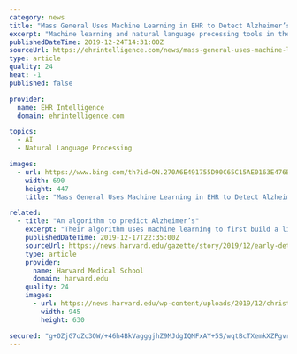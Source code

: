 ```yaml
---
category: news
title: "Mass General Uses Machine Learning in EHR to Detect Alzheimer’s"
excerpt: "Machine learning and natural language processing tools in the EHR are helping providers predict a patient’s risk of developing Alzheimer’s. December 24, 2019 - Scientists at Massachusetts General Hospital (MGH) are utilizing machine learning and natural language processing tools in their EHRs to diagnose the chance that a patient will ..."
publishedDateTime: 2019-12-24T14:31:00Z
sourceUrl: https://ehrintelligence.com/news/mass-general-uses-machine-learning-in-ehr-to-detect-alzheimers
type: article
quality: 24
heat: -1
published: false

provider:
  name: EHR Intelligence
  domain: ehrintelligence.com

topics:
  - AI
  - Natural Language Processing

images:
  - url: https://www.bing.com/th?id=ON.270A6E491755D90C65C15AE0163E476B
    width: 690
    height: 447
    title: "Mass General Uses Machine Learning in EHR to Detect Alzheimer’s"

related:
  - title: "An algorithm to predict Alzheimer’s"
    excerpt: "Their algorithm uses machine learning to first build a list of key clinical terms associated with cognitive symptoms identified by clinical experts, then uses natural language processing (NLP) to comb through EHRs looking for those terms. Finally, the algorithm uses those results to estimate patients’ risk of developing dementia."
    publishedDateTime: 2019-12-17T22:35:00Z
    sourceUrl: https://news.harvard.edu/gazette/story/2019/12/early-detection-of-alzheimers-possible-through-algorithm/
    type: article
    provider:
      name: Harvard Medical School
      domain: harvard.edu
    quality: 24
    images:
      - url: https://news.harvard.edu/wp-content/uploads/2019/12/christian-langballe-unsplash.jpg?w=945
        width: 945
        height: 630

secured: "g+OZjG7oZc3OW/+46h4BkVagggjhZ9MJdgIQMFxAY+5S/wqtBcTXemkXZPgvrlehE0Jxv56PxWStVR5akjhlGyoc0gybikLExY3x7SBiq66HG5vV6vkWsNAQf48CDa2lqwOrd+W2eAjyMjp0Vs6CtljYC8TgynxqARmKm9ggSXXnRB2PKQLhNrs41NToRsvK5/iUdBqlbdB9R1Uc1I9HJ2RWoIB7ajCXP7KL2I+nnbArGxiOBX1Wb3MVAsawhnIIHRH8luGzzh+tzsNQl+pzEA==;+prtszP+YnHO2+tdCuJ7XQ=="
---
```


